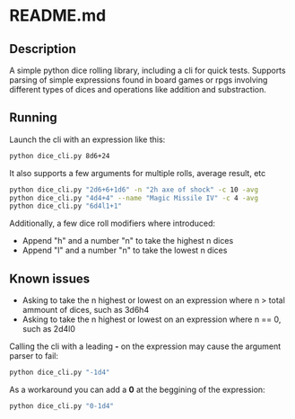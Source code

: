 README.md
=========

## Description

A simple python dice rolling library, including a cli for quick tests.
Supports parsing of simple expressions found in board games or rpgs involving
different types of dices and operations like addition and substraction.

## Running

Launch the cli with an expression like this:

```bash
python dice_cli.py 8d6+24
```

It also supports a few arguments for multiple rolls, average result, etc

```bash
python dice_cli.py "2d6+6+1d6" -n "2h axe of shock" -c 10 -avg
python dice_cli.py "4d4+4" --name "Magic Missile IV" -c 4 -avg
python dice_cli.py "6d4l1+1" 
```

Additionally, a few dice roll modifiers where introduced:

* Append "h" and a number "n" to take the highest n dices
* Append "l" and a number "n" to take the lowest n dices

## Known issues

* Asking to take the n highest or lowest on an expression where n > total ammount of dices, such as 3d6h4
* Asking to take the n highest or lowest on an expression where n == 0, such as 2d4l0

Calling the cli with a leading **-** on the expression may cause the argument parser to fail:

```bash
python dice_cli.py "-1d4"
```

As a workaround you can add a **0** at the beggining of the expression:

```bash
python dice_cli.py "0-1d4"
```
